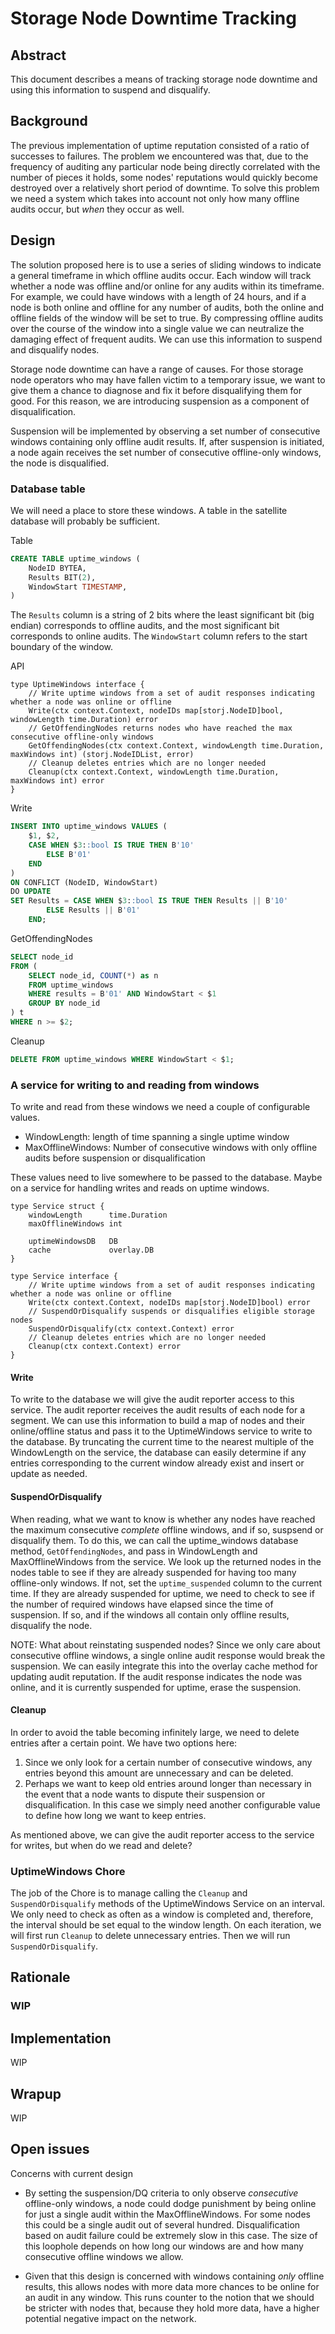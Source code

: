 # Storage Node Downtime Tracking

## Abstract

This document describes a means of tracking storage node downtime and using this information to suspend and disqualify.

## Background

The previous implementation of uptime reputation consisted of a ratio of successes to failures. The problem we encountered was that, due to the frequency of auditing any particular node being directly correlated with the number of pieces it holds, some nodes' reputations would quickly become destroyed over a relatively short period of downtime. To solve this problem we need a system which takes into account not only how many offline audits occur, but _when_ they occur as well.

## Design

The solution proposed here is to use a series of sliding windows to indicate a general timeframe in which offline audits occur. Each window will track whether a node was offline and/or online for any audits within its timeframe.
For example, we could have windows with a length of 24 hours, and if a node is both online and offline for any number of audits, both the online and offline fields of the window will be set to true. By compressing offline audits over the course of the window into a single value we can neutralize the damaging effect of frequent audits. We can use this information to suspend and disqualify nodes.

Storage node downtime can have a range of causes. For those storage node operators who may have fallen victim to a temporary issue, we want to give them a chance to diagnose and fix it before disqualifying them for good. For this reason, we are introducing suspension as a component of disqualification.

Suspension will be implemented by observing a set number of consecutive windows containing only offline audit results. If, after suspension is initiated, a node again receives the set number of consecutive offline-only windows, the node is disqualified.

### Database table

We will need a place to store these windows. A table in the satellite database will probably be sufficient.

Table
```sql
CREATE TABLE uptime_windows (
    NodeID BYTEA,
    Results BIT(2),
    WindowStart TIMESTAMP,
)
```
The `Results` column is a string of 2 bits where the least significant bit (big endian) corresponds to offline audits, and the most significant bit corresponds to online audits. The `WindowStart` column refers to the start boundary of the window.

API
```
type UptimeWindows interface {
    // Write uptime windows from a set of audit responses indicating whether a node was online or offline
    Write(ctx context.Context, nodeIDs map[storj.NodeID]bool, windowLength time.Duration) error
    // GetOffendingNodes returns nodes who have reached the max consecutive offline-only windows
    GetOffendingNodes(ctx context.Context, windowLength time.Duration, maxWindows int) (storj.NodeIDList, error)
    // Cleanup deletes entries which are no longer needed
    Cleanup(ctx context.Context, windowLength time.Duration, maxWindows int) error
}
```

Write
```sql
INSERT INTO uptime_windows VALUES (
    $1, $2, 
    CASE WHEN $3::bool IS TRUE THEN B'10'
        ELSE B'01'
    END
)
ON CONFLICT (NodeID, WindowStart)
DO UPDATE
SET Results = CASE WHEN $3::bool IS TRUE THEN Results || B'10'
        ELSE Results || B'01'
    END;
```

GetOffendingNodes
```sql
SELECT node_id 
FROM (
    SELECT node_id, COUNT(*) as n
    FROM uptime_windows
    WHERE results = B'01' AND WindowStart < $1
    GROUP BY node_id
) t
WHERE n >= $2;
```

Cleanup
```sql
DELETE FROM uptime_windows WHERE WindowStart < $1;
```

### A service for writing to and reading from windows

To write and read from these windows we need a couple of configurable values.
- WindowLength: length of time spanning a single uptime window
- MaxOfflineWindows: Number of consecutive windows with only offline audits before suspension or disqualification

These values need to live somewhere to be passed to the database. Maybe on a service for handling writes and reads on uptime windows.

```
type Service struct {
    windowLength      time.Duration
    maxOfflineWindows int

    uptimeWindowsDB   DB
    cache             overlay.DB
}
```

```
type Service interface {
    // Write uptime windows from a set of audit responses indicating whether a node was online or offline
    Write(ctx context.Context, nodeIDs map[storj.NodeID]bool) error
    // SuspendOrDisqualify suspends or disqualifies eligible storage nodes
    SuspendOrDisqualify(ctx context.Context) error
    // Cleanup deletes entries which are no longer needed
    Cleanup(ctx context.Context) error
}
```

#### Write
To write to the database we will give the audit reporter access to this service. The audit reporter receives the audit results of each node for a segment. We can use this information to build a map of nodes and their online/offline status and pass it to the UptimeWindows service to write to the database. By truncating the current time to the nearest multiple of the WindowLength on the service, the database can easily determine if any entries corresponding to the current window already exist and insert or update as needed.

#### SuspendOrDisqualify
When reading, what we want to know is whether any nodes have reached the maximum consecutive _complete_ offline windows, and if so, suspsend or disqualify them. To do this, we can call the uptime_windows database method, `GetOffendingNodes`, and pass in WindowLength and MaxOfflineWindows from the service. We look up the returned nodes in the nodes table to see if they are already suspended for having too many offline-only windows. If not, set the `uptime_suspended` column to the current time. If they are already suspended for uptime, we need to check to see if the number of required windows have elapsed since the time of suspension. If so, and if the windows all contain only offline results, disqualify the node.

NOTE: What about reinstating suspended nodes?
Since we only care about consecutive offline windows, a single online audit response would break the suspension. 
We can easily integrate this into the overlay cache method for updating audit reputation. If the audit response indicates the node was online, and it is currently suspended for uptime, erase the suspension.

#### Cleanup
In order to avoid the table becoming infinitely large, we need to delete entries after a certain point. We have two options here:
1) Since we only look for a certain number of consecutive windows, any entries beyond this amount are unnecessary and can be deleted.
2) Perhaps we want to keep old entries around longer than necessary in the event that a node wants to dispute their suspension or disqualification. In this case we simply need another configurable value to define how long we want to keep entries.

As mentioned above, we can give the audit reporter access to the service for writes, but when do we read and delete?

### UptimeWindows Chore

The job of the Chore is to manage calling the `Cleanup` and `SuspendOrDisqualify` methods of the UptimeWindows Service on an interval. We only need to check as often as a window is completed and, therefore, the interval should be set equal to the window length. On each iteration, we will first run `Cleanup` to delete unnecessary entries. Then we will run `SuspendOrDisqualify`.

## Rationale

### WIP

## Implementation

WIP

## Wrapup

WIP

## Open issues

Concerns with current design
- By setting the suspension/DQ criteria to only observe _consecutive_ offline-only windows, a node could dodge punishment by being online for just a single audit within the MaxOfflineWindows. For some nodes this could be a single audit out of several hundred. Disqualification based on audit failure could be extremely slow in this case. The size of this loophole depends on how long our windows are and how many consecutive offline windows we allow.

- Given that this design is concerned with windows containing _only_ offline results, this allows nodes with more data more chances to be online for an audit in any window. This runs counter to the notion that we should be stricter with nodes that, because they hold more data, have a higher potential negative impact on the network.

